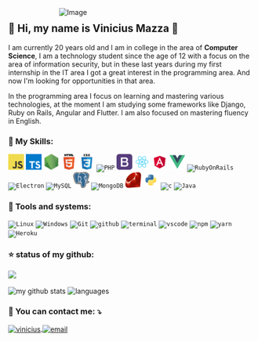 <img src="https://raw.githubusercontent.com/MicaelliMedeiros/micaellimedeiros/master/image/computer-illustration.png" min-width="400px" max-width="400px" width="400px" align="right" alt="Image">
 
<!-- <img src="https://spotify-github-profile.vercel.app/api/view?uid=viniciu%24mazza2552&cover_image=true&theme=default" min-width="400px" max-width="200px" width="200px" align="right" alt="Image"> -->

## 💜 Hi, my name is <strong>Vinicius Mazza </strong>👋
<p align="left"> 
  I am currently 20 years old and I am in college in the area of ​​<strong>Computer Science</strong>, I am a technology student since the age of 12 with a focus on the area of ​​information security, but in these last years during my first internship in the IT area I got a great interest in the programming area. And now I'm looking for opportunities in that area.

  In the programming area I focus on learning and mastering various technologies, at the moment I am studying some frameworks like Django, Ruby on Rails, Angular and Flutter. I am also focused on mastering fluency in English.
</p>

### 🚀 My Skills:
<code><img height="32" src="https://raw.githubusercontent.com/github/explore/80688e429a7d4ef2fca1e82350fe8e3517d3494d/topics/javascript/javascript.png" alt="Javascript"/></code>
<code><img height="32" src="https://raw.githubusercontent.com/github/explore/80688e429a7d4ef2fca1e82350fe8e3517d3494d/topics/typescript/typescript.png" alt="Typescript"/></code>
<code><img height="32" src="https://raw.githubusercontent.com/github/explore/80688e429a7d4ef2fca1e82350fe8e3517d3494d/topics/nodejs/nodejs.png" alt="Nodejs"/></code>
<code><img height="32" src="https://raw.githubusercontent.com/github/explore/80688e429a7d4ef2fca1e82350fe8e3517d3494d/topics/html/html.png" alt="HTML5"/></code>
<code><img height="32" src="https://raw.githubusercontent.com/github/explore/80688e429a7d4ef2fca1e82350fe8e3517d3494d/topics/css/css.png" alt="CSS"/></code>
<code><img height="32" src="https://cdn.iconscout.com/icon/free/png-256/php-99-1175127.png" alt="PHP"/></code>
<code><img height="32" src="https://raw.githubusercontent.com/github/explore/80688e429a7d4ef2fca1e82350fe8e3517d3494d/topics/bootstrap/bootstrap.png" alt="Bootstrap"/></code>
<code><img height="32" src="https://raw.githubusercontent.com/github/explore/80688e429a7d4ef2fca1e82350fe8e3517d3494d/topics/react/react.png" alt="React"/></code>
<code><img height="32" src="https://raw.githubusercontent.com/github/explore/80688e429a7d4ef2fca1e82350fe8e3517d3494d/topics/angular/angular.png" alt="Angular"/></code>
<code><img height="32" src="https://raw.githubusercontent.com/github/explore/80688e429a7d4ef2fca1e82350fe8e3517d3494d/topics/vue/vue.png" alt="VueJs"/></code>
<code><img height="32" src="https://cdn.iconscout.com/icon/free/png-256/rails-2-1175112.png" alt="RubyOnRails"/></code>
<code><img height="32" src="https://cdn.iconscout.com/icon/free/png-256/electronjs-2749260-2284650.png" alt="Electron"/></code>
<code><img height="32" src="https://cdn.iconscout.com/icon/free/png-256/mysql-21-1174941.png" alt="MySQL"/></code>
<code><img height="32" src="https://raw.githubusercontent.com/github/explore/80688e429a7d4ef2fca1e82350fe8e3517d3494d/topics/postgresql/postgresql.png" alt="PostegreSQL"/></code>
<code><img height="32" src="https://cdn.iconscout.com/icon/free/png-256/mongodb-3-1175138.png" alt="MongoDB"/></code>
<code><img height="32" src="https://raw.githubusercontent.com/github/explore/80688e429a7d4ef2fca1e82350fe8e3517d3494d/topics/ruby/ruby.png" alt="Ruby"/></code>
<code><img height="32" src="https://raw.githubusercontent.com/github/explore/80688e429a7d4ef2fca1e82350fe8e3517d3494d/topics/python/python.png" alt="Python"/></code>
<code><img height="32" src="https://cdn.iconscout.com/icon/free/png-512/c-programming-569564.png" alt="c"/></code>
<code><img height="32" src="https://cdn.iconscout.com/icon/free/png-256/java-22-225997.png" alt="Java"/></code>
<br>

### 💼 Tools and systems:
<code><img height="32" src="https://cdn.iconscout.com/icon/free/png-256/linux-17-570099.png" alt="Linux"/></code>
<code><img height="32" src="https://cdn.iconscout.com/icon/free/png-256/windows-3050920-2538288.png" alt="Windows"/></code>
<code><img height="32" src="https://cdn.iconscout.com/icon/free/png-256/git-13-569377.png" alt="Git"/></code>
<code><img height="32" src="https://cdn.iconscout.com/icon/free/png-256/github-1521500-1288242.png" alt="github"/></code>
<code><img height="32" src="https://cdn.iconscout.com/icon/premium/png-256-thumb/terminal-32-1136218.png" alt="terminal"/></code>
<code><img height="32" src="https://cdn.iconscout.com/icon/free/png-256/visual-studio-code-1868941-1583105.png" alt="vscode"/></code>
<code><img height="32" src="https://cdn.iconscout.com/icon/free/png-256/npm-226037.png" alt="npm"/></code>
<code><img height="32" src="https://cdn.iconscout.com/icon/free/png-256/yarn-2752015-2284832.png" alt="yarn"/></code>
<code><img height="32" src="https://cdn.iconscout.com/icon/free/png-256/heroku-5-569467.png" alt="Heroku"/></code>


### ⭐ status of my github:

<div>
  <p align="left">
    <img src="https://github-profile-trophy.vercel.app/?username=Vinicius-Mazza&column=7&theme=dracula"/>
  </p>
</div>

<div align="left">
  <p align="left">
    <img src="https://github-readme-stats.vercel.app/api?username=Vinicius-Mazza&show_icons=true&theme=dracula" alt="my github stats" width="420"/>&nbsp;<img src="https://github-readme-stats.vercel.app/api/top-langs/?username=Vinicius-Mazza&layout=compact&theme=dracula" alt="languages" height="165">
  </p>
</div>

### 💌 You can contact me: ⤵️

<p align="left">

  <a href="https://linkedin.com/in/vinicius-mazza" target="blank">
    <img align="center" src="https://img.shields.io/badge/-Vinicius%20Mazza-292837?style=flat-square&logo=Linkedin&logoColor=white&link=https://www.linkedin.com/in/vinicius-mazza/" alt="vinicius" />
  </a>
  <a href="mailto:vinicius-mazza@protonmail.com" target="blank">
    <img align="center" src="https://img.shields.io/badge/-vinicius--mazza@protonmail.com-292837?style=flat-square&logo=Protonmail&logoColor=white" alt="email" />
  </a>
</p>
